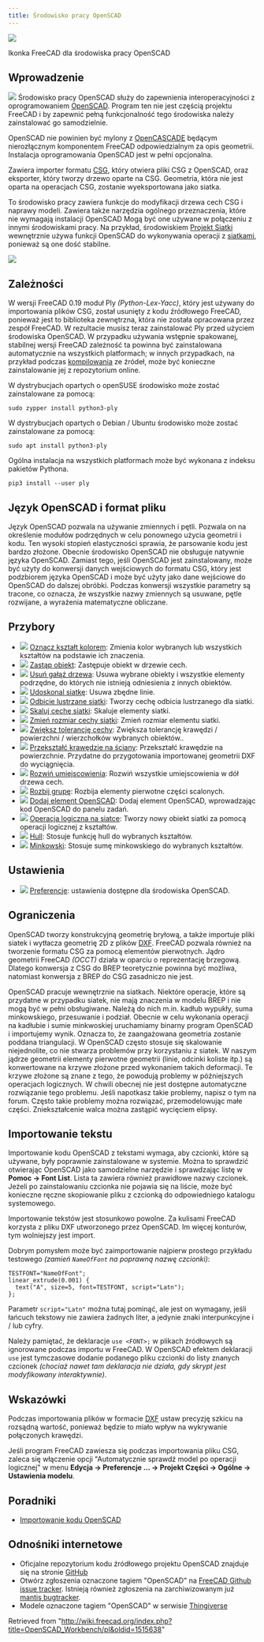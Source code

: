 ```yaml
---
title: Środowisko pracy OpenSCAD
---
```


![](/images/Workbench_OpenSCAD.svg)

Ikonka FreeCAD dla środowiska pracy OpenSCAD

## Wprowadzenie

![](/images/Workbench_OpenSCAD.svg) Środowisko pracy OpenSCAD służy do zapewnienia interoperacyjności z oprogramowaniem [OpenSCAD](http://www.openscad.org/). Program ten nie jest częścią projektu FreeCAD i by zapewnić pełną funkcjonalność tego środowiska należy zainstalować go samodzielnie.

OpenSCAD nie powinien być mylony z [OpenCASCADE](/OpenCASCADE/pl "OpenCASCADE/pl") będącym nierozłącznym komponentem FreeCAD odpowiedzialnym za opis geometrii. Instalacja oprogramowania OpenSCAD jest w pełni opcjonalna.

Zawiera importer formatu [CSG](/OpenSCAD_CSG/pl "OpenSCAD CSG/pl"), który otwiera pliki CSG z OpenSCAD, oraz eksporter, który tworzy drzewo oparte na CSG. Geometria, która nie jest oparta na operacjach CSG, zostanie wyeksportowana jako siatka.

To środowisko pracy zawiera funkcje do modyfikacji drzewa cech CSG i naprawy modeli. Zawiera także narzędzia ogólnego przeznaczenia, które nie wymagają instalacji OpenSCAD Mogą być one używane w połączeniu z innymi środowiskami pracy. Na przykład, środowiskiem [Projekt Siatki](/Mesh_Workbench/pl "Mesh Workbench/pl") wewnętrznie używa funkcji OpenSCAD do wykonywania operacji z [siatkami](/Mesh/pl "Mesh/pl"), ponieważ są one dość stabilne.

![](/images/OpenSCADexamaple1.png)

## Zależności

W wersji FreeCAD 0.19 moduł Ply _(Python-Lex-Yacc)_, który jest używany do importowania plików CSG, został usunięty z kodu źródłowego FreeCAD, ponieważ jest to biblioteka zewnętrzna, która nie została opracowana przez zespół FreeCAD. W rezultacie musisz teraz zainstalować Ply przed użyciem środowiska OpenSCAD. W przypadku używania wstępnie spakowanej, stabilnej wersji FreeCAD zależność ta powinna być zainstalowana automatycznie na wszystkich platformach; w innych przypadkach, na przykład podczas [kompilowania](/Compiling/pl "Compiling/pl") ze źródeł, może być konieczne zainstalowanie jej z repozytorium online.

W dystrybucjach opartych o openSUSE środowisko może zostać zainstalowane za pomocą:

```
sudo zypper install python3-ply

```

W dystrybucjach opartych o Debian / Ubuntu środowisko może zostać zainstalowane za pomocą:

```
sudo apt install python3-ply

```

Ogólna instalacja na wszystkich platformach może być wykonana z indeksu pakietów Pythona.

```
pip3 install --user ply

```

## Język OpenSCAD i format pliku

Język OpenSCAD pozwala na używanie zmiennych i pętli. Pozwala on na określenie modułów podrzędnych w celu ponownego użycia geometrii i kodu. Ten wysoki stopień elastyczności sprawia, że parsowanie kodu jest bardzo złożone. Obecnie środowisko OpenSCAD nie obsługuje natywnie języka OpenSCAD.
Zamiast tego, jeśli OpenSCAD jest zainstalowany, może być użyty do konwersji danych wejściowych do formatu CSG, który jest podzbiorem języka OpenSCAD i może być użyty jako dane wejściowe do OpenSCAD do dalszej obróbki.
Podczas konwersji wszystkie parametry są tracone, co oznacza, że wszystkie nazwy zmiennych są usuwane, pętle rozwijane, a wyrażenia matematyczne obliczane.

## Przybory

- ![](/images/OpenSCAD_ColorCodeShape.svg) [Oznacz kształt kolorem](/OpenSCAD_ColorCodeShape/pl "OpenSCAD ColorCodeShape/pl"): Zmienia kolor wybranych lub wszystkich kształtów na podstawie ich znaczenia.
- ![](/images/OpenSCAD_ReplaceObject.svg) [Zastąp obiekt](/OpenSCAD_ReplaceObject/pl "OpenSCAD ReplaceObject/pl"): Zastępuje obiekt w drzewie cech.
- ![](/images/OpenSCAD_RemoveSubtree.svg) [Usuń gałąź drzewa](/OpenSCAD_RemoveSubtree/pl "OpenSCAD RemoveSubtree/pl"): Usuwa wybrane obiekty i wszystkie elementy podrzędne, do których nie istnieją odniesienia z innych obiektów.
- ![](/images/OpenSCAD_RefineShapeFeature.svg) [Udoskonal siatkę](/OpenSCAD_RefineShapeFeature/pl "OpenSCAD RefineShapeFeature/pl"): Usuwa zbędne linie.
- ![](/images/OpenSCAD_MirrorMeshFeature.svg) [Odbicie lustrzane siatki](/OpenSCAD_MirrorMeshFeature/pl "OpenSCAD MirrorMeshFeature/pl"): Tworzy cechę odbicia lustrzanego dla siatki.
- ![](/images/OpenSCAD_ScaleMeshFeature.svg) [Skaluj cechę siatki](/OpenSCAD_ScaleMeshFeature/pl "OpenSCAD ScaleMeshFeature/pl"): Skaluje elementy siatki.
- ![](/images/OpenSCAD_ResizeMeshFeature.svg) [Zmień rozmiar cechy siatki](/OpenSCAD_ResizeMeshFeature/pl "OpenSCAD ResizeMeshFeature/pl"): Zmień rozmiar elementu siatki.
- ![](/images/OpenSCAD_IncreaseToleranceFeature.svg) [Zwiększ tolerancję cechy](/OpenSCAD_IncreaseToleranceFeature/pl "OpenSCAD IncreaseToleranceFeature/pl"): Zwiększa tolerancję krawędzi / powierzchni / wierzchołków wybranych obiektów..
- ![](/images/OpenSCAD_Edgestofaces.svg) [Przekształć krawędzie na ściany](/OpenSCAD_Edgestofaces/pl "OpenSCAD Edgestofaces/pl"): Przekształć krawędzie na powierzchnie. Przydatne do przygotowania importowanej geometrii DXF do wyciągnięcia.
- ![](/images/OpenSCAD_ExpandPlacements.svg) [Rozwiń umiejscowienia](/OpenSCAD_ExpandPlacements/pl "OpenSCAD ExpandPlacements/pl"): Rozwiń wszystkie umiejscowienia w dół drzewa cech.
- ![](/images/OpenSCAD_ExplodeGroup.svg) [Rozbij grupę](/OpenSCAD_ExplodeGroup/pl "OpenSCAD ExplodeGroup/pl"): Rozbija elementy pierwotne części scalonych.
- ![](/images/OpenSCAD_AddOpenSCADElement.svg) [Dodaj element OpenSCAD](/OpenSCAD_AddOpenSCADElement/pl "OpenSCAD AddOpenSCADElement/pl"): Dodaj element OpenSCAD, wprowadzając kod OpenSCAD do panelu zadań.
- ![](/images/OpenSCAD_MeshBoolean.svg) [Operacja logiczna na siatce](/OpenSCAD_MeshBoolean/pl "OpenSCAD MeshBoolean/pl"): Tworzy nowy obiekt siatki za pomocą operacji logicznej z kształtów.
- ![](/images/OpenSCAD_Hull.svg) [Hull](/OpenSCAD_Hull/pl "OpenSCAD Hull/pl"): Stosuje funkcję hull do wybranych kształtów.
- ![](/images/OpenSCAD_Minkowski.svg) [Minkowski](/OpenSCAD_Minkowski/pl "OpenSCAD Minkowski/pl"): Stosuje sumę minkowskiego do wybranych kształtów.

## Ustawienia

- ![](/images/Std_DlgPreferences.svg) [Preferencje](/OpenSCAD_Preferences/pl "OpenSCAD Preferences/pl"): ustawienia dostępne dla środowiska OpenSCAD.

## Ograniczenia

OpenSCAD tworzy konstrukcyjną geometrię bryłową, a także importuje pliki siatek i wytłacza geometrię 2D z plików [DXF](/DXF/pl "DXF/pl"). FreeCAD pozwala również na tworzenie formatu CSG za pomocą elementów pierwotnych. Jądro geometrii FreeCAD _(OCCT)_ działa w oparciu o reprezentację brzegową. Dlatego konwersja z CSG do BREP teoretycznie powinna być możliwa, natomiast konwersja z BREP do CSG zasadniczo nie jest.

OpenSCAD pracuje wewnętrznie na siatkach. Niektóre operacje, które są przydatne w przypadku siatek, nie mają znaczenia w modelu BREP i nie mogą być w pełni obsługiwane. Należą do nich m.in. kadłub wypukły, suma minkowskiego, przesuwanie i podział. Obecnie w celu wykonania operacji na kadłubie i sumie minkwoskiej uruchamiamy binarny program OpenSCAD i importujemy wynik. Oznacza to, że zaangażowana geometria zostanie poddana triangulacji. W OpenSCAD często stosuje się skalowanie niejednolite, co nie stwarza problemów przy korzystaniu z siatek. W naszym jądrze geometrii elementy pierwotne geometrii (linie, odcinki koliste itp.) są konwertowane na krzywe złożone przed wykonaniem takich deformacji. Te krzywe złożone są znane z tego, że powodują problemy w późniejszych operacjach logicznych. W chwili obecnej nie jest dostępne automatyczne rozwiązanie tego problemu. Jeśli napotkasz takie problemy, napisz o tym na forum. Często takie problemy można rozwiązać, przemodelowując małe części. Zniekształcenie walca można zastąpić wycięciem elipsy.

## Importowanie tekstu

Importowanie kodu OpenSCAD z tekstami wymaga, aby czcionki, które są używane, były poprawnie zainstalowane w systemie. Można to sprawdzić otwierając OpenSCAD jako samodzielne narzędzie i sprawdzając listę w **Pomoc → Font List**. Lista ta zawiera również prawidłowe nazwy czcionek. Jeżeli po zainstalowaniu czcionka nie pojawia się na liście, może być konieczne ręczne skopiowanie pliku z czcionką do odpowiedniego katalogu systemowego.

Importowanie tekstów jest stosunkowo powolne. Za kulisami FreeCAD korzysta z pliku DXF utworzonego przez OpenSCAD. Im więcej konturów, tym wolniejszy jest import.

Dobrym pomysłem może być zaimportowanie najpierw prostego przykładu testowego _(zamień `NameOfFont` na poprawną nazwę czcionki)_:

```
TESTFONT="NameOfFont";
linear_extrude(0.001) {
  text("A", size=5, font=TESTFONT, script="Latn");
};

```

Parametr `script="Latn"` można tutaj pominąć, ale jest on wymagany, jeśli łańcuch tekstowy nie zawiera żadnych liter, a jedynie znaki interpunkcyjne i / lub cyfry.

Należy pamiętać, że deklaracje `use <FONT>;` w plikach źródłowych są ignorowane podczas importu w FreeCAD. W OpenSCAD efektem deklaracji `use` jest tymczasowe dodanie podanego pliku czcionki do listy znanych czcionek _(chociaż nawet tam deklaracja nie działa, gdy skrypt jest modyfikowany interaktywnie)_.

## Wskazówki

Podczas importowania plików w formacie [DXF](/DXF/pl "DXF/pl") ustaw precyzję szkicu na rozsądną wartość, ponieważ będzie to miało wpływ na wykrywanie połączonych krawędzi.

Jeśli program FreeCAD zawiesza się podczas importowania pliku CSG, zaleca się włączenie opcji "Automatycznie sprawdź model po operacji logicznej" w menu **Edycja → Preferencje ... → Projekt Części → Ogólne → Ustawienia modelu**.

## Poradniki

- [Importowanie kodu OpenSCAD](/Import_OpenSCAD_code/pl "Import OpenSCAD code/pl")

## Odnośniki internetowe

- Oficjalne repozytorium kodu źródłowego projektu OpenSCAD znajduje się na stronie [GitHub](https://github.com/openscad/openscad)
- Otwórz zgłoszenia oznaczone tagiem "OpenSCAD" na [FreeCAD Github issue tracker](https://github.com/FreeCAD/FreeCAD/labels/WB%20OpenSCAD). Istnieją również zgłoszenia na zarchiwizowanym już [mantis bugtracker](https://freecadweb.org/tracker/search.php?tag_string=OpenSCAD).
- Modele oznaczone tagiem "OpenSCAD" w serwisie [Thingiverse](http://www.thingiverse.com/tag:openscad)

Retrieved from "<http://wiki.freecad.org/index.php?title=OpenSCAD_Workbench/pl&oldid=1515638>"
